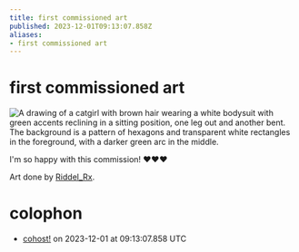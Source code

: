 ```yaml
---
title: first commissioned art
published: 2023-12-01T09:13:07.858Z
aliases:
- first commissioned art
---
```


# first commissioned art

![A drawing of a catgirl with brown hair wearing a white bodysuit with green accents reclining in a sitting position, one leg out and another bent. The background is a pattern of hexagons and transparent white rectangles in the foreground, with a darker green arc in the middle.](20231201-riddel-exo.png)

I'm so happy with this commission! ❤️❤️❤️

Art done by [Riddel_Rx](https://twitter.com/Riddel_Rx/status/1730459679275303293).

# colophon

- [cohost!](https://cohost.org/exodrifter/post/3723395-first-commissioned-a) on 2023-12-01 at 09:13:07.858 UTC

